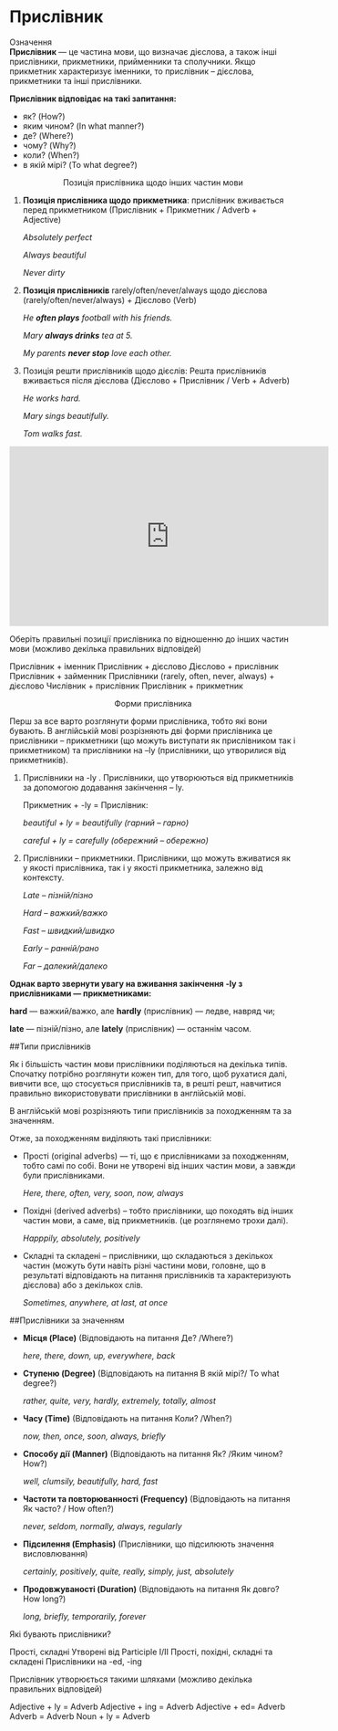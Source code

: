 # Прислiвник

<div class="space">
<div class="eoz-wrap">
<span class="eoz">Означення</span>
<div class="eoz-text">
<b>Прислівник</b> — це частина мови, що  визначає дієслова, а також інші прислівники, прикметники, прийменники та сполучники. Якщо прикметник характеризує іменники, то прислівник – дієслова, прикметники та інші прислівники.
</div>
</div>
</div>

<p><b>Прислівник відповідає на такі запитання:</b></p>
<ul>
<li>як? (How?)</li>
<li>яким чином? (In what manner?)</li>
<li>де? (Where?)</li>
<li>чому? (Why?)</li>
<li>коли? (When?)</li>
<li>в якій мірі? (To what degree?)</li>
</ul>


<p align="center"><span class="p1">Позиція прислівника щодо інших частин мови</span></p>

<ol>
<li><b>Позиція прислівника щодо прикметника</b>: прислівник вживається перед прикметником (Прислівник + Прикметник / Adverb + Adjective)
<p><i>Absolutely perfect</i></p>
<p><i>Always beautiful</i></p>
<p><i>Never dirty</i></p></li>
<li><b>Позиція прислівників</b> rarely/often/never/always щодо дієслова (rarely/often/never/always) + Дієслово (Verb)
<p><i>He <b>often plays</b> football with his friends.</i></p>
<p><i>Mary <b>always drinks</b> tea at 5.</i></p>
<p><i>My parents <b>never stop</b> love each other.</i></p></li>
<li>Позиція решти прислівників щодо дієслів: Решта прислівників вживається після дієслова (Дієслово + Прислівник / Verb + Adverb)
<p><i>He works hard.</i></p>
<p><i>Mary sings beautifully.</i></p>
<p><i>Tom walks fast.</i></p></li>
</ol>

<div class="fluidMedia">
<iframe align="center" width="560" height="315" src="https://www.youtube.com/embed/9-Ztkp0zPKI" frameborder="0" allowfullscreen></iframe>
</div>
<div class="popup">
</div>

<quiz correctLabel="correct" incorrectLabel="incorrect" checkLabel="check">
    <question multiple>
        <p>Оберіть правильні позиції прислівника по відношенню до інших частин мови (можливо декілька правильних відповідей)</p>
        <answer>Прислівник + іменник</answer>
        <answer>Прислівник + дієслово</answer>
        <answer correct>Дієслово + прислівник</answer>
        <answer>Прислівник + займенник</answer>
        <answer correct>Прислівники (rarely, often, never, always) + дієслово</answer>
        <answer>Числівник + прислівник</answer>
        <answer correct>Прислівник + прикметник</answer>
    </question>
</quiz>

<p align="center"><span class="p1">Форми прислівника</span></p>

<p>Перш за все варто розглянути форми прислівника, тобто які вони бувають. В англійській мові розрізняють дві форми прислівника це прислівники – прикметники (що можуть виступати як прислівником так і прикметником) та прислівники на –ly (прислівники, що утворилися від прикметників).</p>

<ol>
<li>Прислівники на -ly . Прислівники, що утворюються від прикметників за допомогою додавання закінчення – ly.</li>
<p>Прикметник + -ly = Прислівник:</p>
<p><i>beautiful + ly = beautifully (гарний – гарно)</i></p>
<p><i>careful + ly = carefully (обережний – обережно)</i></p>
<li>Прислівники – прикметники. Прислівники, що можуть вживатися як у якості прислівника, так і у якості прикметника, залежно від контексту.</li>
<p><i>Late – пізній/пізно</i></p>
<p><i>Hard – важкий/важко</i></p>
<p><i>Fast – швидкий/швидко</i></p>
<p><i>Early – ранній/рано</i></p>
<p><i>Far – далекий/далеко</i></p>
</ol>

<p><b>Однак варто звернути увагу на вживання закінчення -ly з прислівниками — прикметниками:</b></p>

<p><b>hard</b> — важкий/важко, але <b>hardly</b> (прислівник) — ледве, навряд чи;</p>
<p><b>late</b> — пізній/пізно, але <b>lately</b> (прислівник) — останнім часом.</p>

##Типи прислівників

<p>Як і більшість частин мови прислівники поділяються на декілька типів. Спочатку потрібно розглянути кожен тип, для того, щоб рухатися далі, вивчити все, що стосується прислівників та, в решті решт, навчитися правильно використовувати прислівники в англійській мові.</p>

<p>В англійській мові розрізняють типи прислівників за походженням та за значенням.</p>

<p>Отже, за походженням виділяють такі прислівники:</p>
<ul>
<li>Прості (original adverbs) — ті, що є прислівниками за походженням, тобто самі по собі. Вони не утворені від інших частин мови, а завжди були прислівниками.</li>
<p><i>Here, there, often, very, soon, now, always</i></p>
<li>Похідні (derived adverbs) – тобто прислівники, що походять від інших частин мови, а саме, від прикметників. (це розглянемо трохи далі).</li>
<p><i>Happpily, absolutely, positively</i></p>
<li>Складні та складені – прислівники, що складаються з декількох частин (можуть бути навіть різні частини мови, головне, що в результаті відповідають на питання прислівників та характеризують дієслова) або з декількох слів.</li>
<p><i>Sometimes, anywhere, at last, at once</i></p>
</ul>

##Прислівники за значенням

<ul>
<li><b>Місця (Place)</b> (Відповідають на питання Де? /Where?)</li>
<p><i>here, there, down, up, everywhere, back</i></p>
<li><b>Ступеню (Degree)</b> (Відповідають на питання В якій мірі?/ To what degree?)</li>
<p><i>rather, quite, very, hardly, extremely, totally, almost</i></p>
<li><b>Часу (Time)</b> (Відповідають на питання Коли? /When?)</li>
<p><i>now, then, once, soon, always, briefly</i></p>
<li><b>Способу дії (Manner)</b> (Відповідають на питання  Як? /Яким чином? How?)</li>
<p><i>well, clumsily, beautifully, hard, fast</i></p>
<li><b>Частоти та повторюванності (Frequency)</b> (Відповідають на питання Як часто? / How often?)</li>
<p><i>never, seldom, normally, always, regularly</i></p>
<li><b>Підсилення (Emphasis)</b> (Прислівники, що підсилюють значення висловлювання)</li>
<p><i>certainly, positively, quite, really, simply, just, absolutely</i></p>
<li><b>Продовжуваності (Duration)</b> (Відповідають на питання Як довго? How long?)</li>
<p><i>long, briefly, temporarily, forever</i></p>
</ul>

<quiz correctLabel="correct" incorrectLabel="incorrect" checkLabel="check">
    <question text="">
        <p>Які бувають прислівники?</p>
        <answer>Прості, складні</answer>
        <answer>Утворені від Participle I/II</answer>
        <answer correct>Прості, похідні, складні та складені</answer>
        <answer>Прислівники на -ed, -ing</answer>
    </question>
    <question multiple>
        <p>Прислівник утворюється такими шляхами (можливо декілька правильних відповідей)</p>
        <answer correct>Adjective + ly = Adverb</answer>
        <answer>Adjective + ing = Adverb</answer>
        <answer>Adjective + ed= Adverb</answer>
        <answer correct>Adverb = Adverb</answer>
        <answer>Noun + ly = Adverb</answer>
    </question>
</quiz>